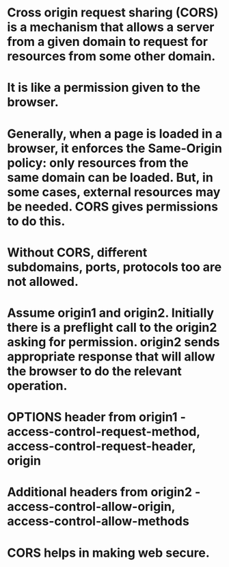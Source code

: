 # Cross origin request sharing (CORS) is a mechanism that allows a server from a given domain to request for resources from some other domain.
# It is like a permission given to the browser.
# Generally, when a page is loaded in a browser, it enforces the Same-Origin policy: only resources from the same domain can be loaded. But, in some cases, external resources may be needed. CORS gives permissions to do this.
# Without CORS, different subdomains, ports, protocols too are not allowed.
# Assume origin1 and origin2. Initially there is a preflight call to the origin2 asking for permission. origin2 sends appropriate response that will allow the browser to do the relevant operation.
# OPTIONS header from origin1 - access-control-request-method, access-control-request-header, origin
# Additional headers from origin2 - access-control-allow-origin, access-control-allow-methods
# CORS helps in making web secure.
